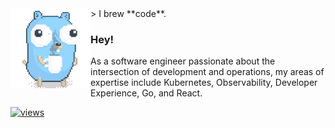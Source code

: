 <img align="left" src="./img/gopher_coffee.gif">
> I brew **code**.

### Hey!
As a software engineer passionate about the intersection of development and operations, my areas of expertise include Kubernetes, Observability, Developer Experience, Go, and React.

[![views](https://komarev.com/ghpvc/?username=pehlicd&style=flat&color=79D4FD&label=views)](https://github.com/pehlicd)
